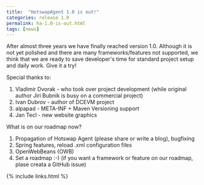 ```yaml
---
title:  "HotswapAgent 1.0 is out!"
categories: release 1.0
permalink: ha-1.0-is-out.html
tags: [news]
---
```



After almost three years we have finally reached version 1.0. Although it is not yet polished and there are many 
frameworks/features not supported, we think that we are ready to save developer's time for standard project setup 
and daily work. Give it a try!

Special thanks to:

1. Vladimir Dvorak - who took over project development (while original author Jiri Bubnik is busy on a commercial project)
1. Ivan Dubrov - author of DCEVM project
1. alpapad - META-INF + Maven Versioning support
1. Jan Tecl - new website graphics
  
What is on our roadmap now?

1. Propagation of Hotswap Agent (please share or write a blog), bugfixing 
1. Spring features, reload .xml configuration files
1. OpenWebBeans (OWB)
1. Set a roadmap :-) (if you want a framework or feature on our roadmap, plase creata a GitHub issue)


{% include links.html %}
